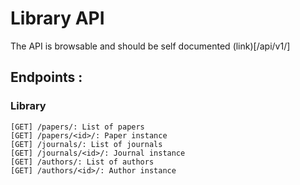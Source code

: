 Library API
==========

The API is browsable and should be self documented (link)[/api/v1/]

## Endpoints :

### Library

    [GET] /papers/: List of papers
    [GET] /papers/<id>/: Paper instance
    [GET] /journals/: List of journals
    [GET] /journals/<id>/: Journal instance
    [GET] /authors/: List of authors
    [GET] /authors/<id>/: Author instance


